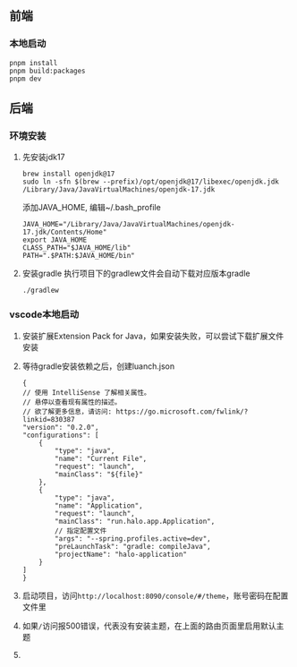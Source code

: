 ## 前端

### 本地启动
```
pnpm install
pnpm build:packages
pnpm dev
```

## 后端

### 环境安装
1. 先安装jdk17
    ```
    brew install openjdk@17
    sudo ln -sfn $(brew --prefix)/opt/openjdk@17/libexec/openjdk.jdk /Library/Java/JavaVirtualMachines/openjdk-17.jdk 
    ```
    添加JAVA_HOME, 编辑~/.bash_profile
    ```
    JAVA_HOME="/Library/Java/JavaVirtualMachines/openjdk-17.jdk/Contents/Home"
    export JAVA_HOME
    CLASS_PATH="$JAVA_HOME/lib"
    PATH=".$PATH:$JAVA_HOME/bin"
    ```
2. 安装gradle
    执行项目下的gradlew文件会自动下载对应版本gradle
    ```
    ./gradlew
    ```

### vscode本地启动
1. 安装扩展Extension Pack for Java，如果安装失败，可以尝试下载扩展文件安装
2. 等待gradle安装依赖之后，创建luanch.json
    ```
    {
    // 使用 IntelliSense 了解相关属性。 
    // 悬停以查看现有属性的描述。
    // 欲了解更多信息，请访问: https://go.microsoft.com/fwlink/?linkid=830387
    "version": "0.2.0",
    "configurations": [
        {
            "type": "java",
            "name": "Current File",
            "request": "launch",
            "mainClass": "${file}"
        },
        {
            "type": "java",
            "name": "Application",
            "request": "launch",
            "mainClass": "run.halo.app.Application",
            // 指定配置文件
            "args": "--spring.profiles.active=dev",
            "preLaunchTask": "gradle: compileJava",
            "projectName": "halo-application"
        }
    ]
    }
    ```

3. 启动项目，访问`http://localhost:8090/console/#/theme`，账号密码在配置文件里
   
4. 如果`/`访问报500错误，代表没有安装主题，在上面的路由页面里启用默认主题
5. 

    
